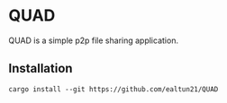 # QUAD

QUAD is a simple p2p file sharing application.

## Installation

`cargo install --git https://github.com/ealtun21/QUAD`
